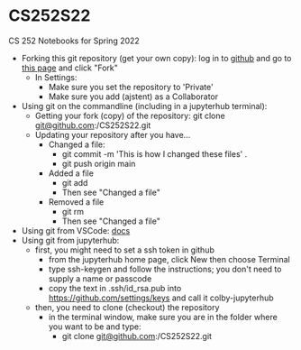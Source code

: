 # CS252S22
CS 252 Notebooks for Spring 2022

* Forking this git repository (get your own copy): log in to [github](https://github.com) and go to [this page](https://github.com/ajstent/CS252S22) and click "Fork"
  * In Settings:
    * Make sure you set the repository to 'Private'
    * Make sure you add (ajstent) as a Collaborator
* Using git on the commandline (including in a jupyterhub terminal):
  * Getting your fork (copy) of the repository: git clone git@github.com:<yourusername>/CS252S22.git
  * Updating your repository after you have...
    * Changed a file: 
      * git commit -m 'This is how I changed these files' .
      * git push origin main
    * Added a file
      * git add <file I added>
      * Then see "Changed a file"
    * Removed a file
      * git rm <file I want to go away>
      * Then see "Changed a file"
* Using git from VSCode: [docs](https://docs.microsoft.com/en-us/learn/modules/use-git-from-vs-code/)
* Using git from jupyterhub:
  * first, you might need to set a ssh token in github
    * from the jupyterhub home page, click New then choose Terminal
    * type ssh-keygen and follow the instructions; you don't need to supply a name or passcode
    * copy the text in .ssh/id_rsa.pub into https://github.com/settings/keys and call it colby-jupyterhub
  * then, you need to clone (checkout) the repository
    * in the terminal window, make sure you are in the folder where you want to be and type: 
      * git clone git@github.com:<yourusername>/CS252S22.git 
